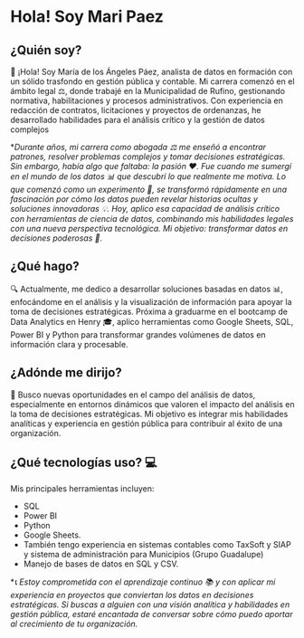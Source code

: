 # Hola! Soy Mari Paez

## ¿Quién soy?

👋 ¡Hola! Soy María de los Ángeles Páez, analista de datos en formación con un sólido trasfondo en gestión pública y contable. Mi carrera comenzó en el ámbito legal ⚖️, donde trabajé en la Municipalidad de Rufino, gestionando normativa, habilitaciones y procesos administrativos. Con experiencia en redacción de contratos, licitaciones y proyectos de ordenanzas, he desarrollado habilidades para el análisis crítico y la gestión de datos complejos

**Durante años, mi carrera como abogada ⚖️ me enseñó a encontrar patrones, resolver problemas complejos y tomar decisiones estratégicas. Sin embargo, había algo que faltaba: la pasión ❤️. Fue cuando me sumergí en el mundo de los datos 📊 que descubrí lo que realmente me motiva. Lo que comenzó como un experimento 🧠, se transformó rápidamente en una fascinación por cómo los datos pueden revelar historias ocultas y soluciones innovadoras 💡. Hoy, aplico esa capacidad de análisis crítico con herramientas de ciencia de datos, combinando mis habilidades legales con una nueva perspectiva tecnológica. Mi objetivo: transformar datos en decisiones poderosas 🚀.*

## ¿Qué hago?
🔍 Actualmente, me dedico a desarrollar soluciones basadas en datos 📊, enfocándome en el análisis y la visualización de información para apoyar la toma de decisiones estratégicas. 
Próxima a graduarme en el bootcamp de Data Analytics en Henry 🎓, aplico herramientas como Google Sheets, SQL, Power BI y Python para transformar grandes volúmenes de datos en información clara y procesable.

## ¿Adónde me dirijo?
🚀 Busco nuevas oportunidades en el campo del análisis de datos, especialmente en entornos dinámicos que valoren el impacto del análisis en la toma de decisiones estratégicas. Mi objetivo es integrar mis habilidades analíticas y experiencia en gestión pública para contribuir al éxito de una organización.

## ¿Qué tecnologías uso? 💻
 Mis principales herramientas incluyen: 
 - SQL
 - Power BI
 - Python
 - Google Sheets.
 - También tengo experiencia en sistemas contables como TaxSoft y SIAP y sistema de administración para Municipios (Grupo Guadalupe) 
 - Manejo de bases de datos en SQL y CSV.

**📞 Estoy comprometida con el aprendizaje continuo 📚 y con aplicar mi experiencia en proyectos que conviertan los datos en decisiones estratégicas. Si buscas a alguien con una visión analítica y habilidades en gestión pública, estaré encantada de conversar sobre cómo puedo aportar al crecimiento de tu organización.*

